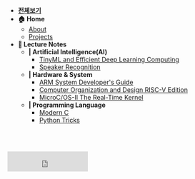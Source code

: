 - [**전체보기**](dashboard.md)
- **🏠 Home**
  - [About](home.md)
  - [Projects](wip.md)
- **📝 Lecture Notes**
  - **| Artificial Intelligence(AI)**
    - [TinyML and Efficient Deep Learning Computing](notes/mit-6s965/README.md)
    - [Speaker Recognition](notes/udemy-speaker/README.md)
  - **| Hardware & System**
    - [ARM System Developer's Guide](notes/arm-system-guide/README.md)
    - [Computer Organization and Design RISC-V Edition](notes/cod/README.md)
    - [MicroC/OS-II The Real-Time Kernel](notes/ucos2/README.md)
  - **| Programming Language**
    - [Modern C](notes/modern-c/README.md)
    - [Python Tricks](notes/python-trick/README.md)

<br/>
<br/> 

<!-- https://www.clocklink.com/gallery/view/html5-008 -->
<p>
  <iframe scrolling="no" frameborder="no" clocktype="html5" style="overflow:hidden;border:0;margin:0;padding:0;width:180px;height:45px;"src="https://www.clocklink.com/html5embed.php?clock=008&timezone=JST&color=black&size=180&Title=&Message=&Target=&From=2025,1,1,0,0,0&Color=black"></iframe>
</p>